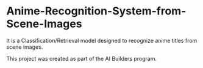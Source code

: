 # Anime-Recognition-System-from-Scene-Images
It is a Classification/Retrieval model designed to recognize anime titles from scene images.

This project was created as part of the AI Builders program.
